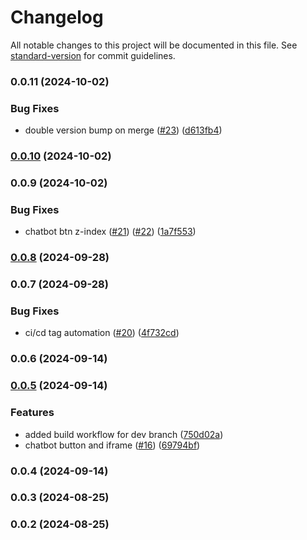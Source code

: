 # Changelog

All notable changes to this project will be documented in this file. See [standard-version](https://github.com/conventional-changelog/standard-version) for commit guidelines.

### 0.0.11 (2024-10-02)


### Bug Fixes

* double version bump on merge ([#23](https://github.com/Aniiish0/ui-components/issues/23)) ([d613fb4](https://github.com/Aniiish0/ui-components/commit/d613fb47a5b49e88480de674e1ece6986e8e7e4d))

### [0.0.10](https://github.com/Aniiish0/ui-components/compare/v0.0.9...v0.0.10) (2024-10-02)

### 0.0.9 (2024-10-02)

### Bug Fixes

- chatbot btn z-index ([#21](https://github.com/Aniiish0/ui-components/issues/21)) ([#22](https://github.com/Aniiish0/ui-components/issues/22)) ([1a7f553](https://github.com/Aniiish0/ui-components/commit/1a7f55302a02573ffba87ded42d9c50cad792f3d))

### [0.0.8](https://github.com/Aniiish0/ui-components/compare/v0.0.7...v0.0.8) (2024-09-28)

### 0.0.7 (2024-09-28)

### Bug Fixes

- ci/cd tag automation ([#20](https://github.com/Aniiish0/ui-components/issues/20)) ([4f732cd](https://github.com/Aniiish0/ui-components/commit/4f732cd00d0712fab762e1f28670a8c79084dcca))

### 0.0.6 (2024-09-14)

### [0.0.5](https://github.com/Aniiish0/ui-components/compare/v0.0.3...v0.0.5) (2024-09-14)

### Features

- added build workflow for dev branch ([750d02a](https://github.com/Aniiish0/ui-components/commit/750d02ab884ac9f6a5c878163081d7279b120486))
- chatbot button and iframe ([#16](https://github.com/Aniiish0/ui-components/issues/16)) ([69794bf](https://github.com/Aniiish0/ui-components/commit/69794bf89241fe755276e79dbad9e41f3a26c223))

### 0.0.4 (2024-09-14)

### 0.0.3 (2024-08-25)

### 0.0.2 (2024-08-25)
